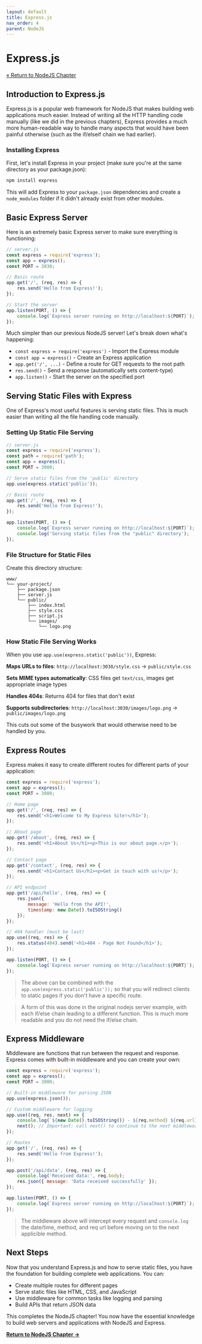 ```yaml
---
layout: default
title: Express.js
nav_order: 4
parent: NodeJS
---
```


# Express.js

[&laquo; Return to NodeJS Chapter](index.md)

## Introduction to Express.js

Express.js is a popular web framework for NodeJS that makes building web applications much easier. Instead of writing all the HTTP handling code manually (like we did in the previous chapters), Express provides a much more human-readable way to handle many aspects that would have been painful otherwise (such as the if/elseif chain we had earlier).

### Installing Express

First, let's install Express in your project (make sure you're at the same directory as your package.json):

```bash
npm install express
```

This will add Express to your `package.json` dependencies and create a `node_modules` folder if it didn't already exist from other modules.

## Basic Express Server

Here is an extremely basic Express server to make sure everything is functioning:

```javascript
// server.js
const express = require('express');
const app = express();
const PORT = 3030;

// Basic route
app.get('/', (req, res) => {
    res.send('Hello from Express!');
});

// Start the server
app.listen(PORT, () => {
    console.log(`Express server running on http://localhost:${PORT}`);
});
```

Much simpler than our previous NodeJS server! Let's break down what's happening:

- `const express = require('express')` - Import the Express module
- `const app = express()` - Create an Express application
- `app.get('/', ...)` - Define a route for GET requests to the root path
- `res.send()` - Send a response (automatically sets content-type)
- `app.listen()` - Start the server on the specified port

## Serving Static Files with Express

One of Express's most useful features is serving static files. This is much easier than writing all the file handling code manually.

### Setting Up Static File Serving

```javascript
// server.js
const express = require('express');
const path = require('path');
const app = express();
const PORT = 3000;

// Serve static files from the 'public' directory
app.use(express.static('public'));

// Basic route
app.get('/', (req, res) => {
    res.send('Hello from Express!');
});

app.listen(PORT, () => {
    console.log(`Express server running on http://localhost:${PORT}`);
    console.log('Serving static files from the "public" directory');
});
```

### File Structure for Static Files

Create this directory structure:

```
www/
└── your-project/
    ├── package.json
    ├── server.js
    └── public/
        ├── index.html
        ├── style.css
        ├── script.js
        └── images/
            └── logo.png
```


### How Static File Serving Works

When you use `app.use(express.static('public'))`, Express:

**Maps URLs to files**: `http://localhost:3030/style.css` → `public/style.css`

**Sets MIME types automatically**: CSS files get `text/css`, images get appropriate image types

**Handles 404s**: Returns 404 for files that don't exist

**Supports subdirectories**: `http://localhost:3030/images/logo.png` → `public/images/logo.png`

This cuts out some of the busywork that would otherwise need to be handled by you.


## Express Routes

Express makes it easy to create different routes for different parts of your application:

```javascript
const express = require('express');
const app = express();
const PORT = 3000;

// Home page
app.get('/', (req, res) => {
    res.send('<h1>Welcome to My Express Site!</h1>');
});

// About page
app.get('/about', (req, res) => {
    res.send('<h1>About Us</h1><p>This is our about page.</p>');
});

// Contact page
app.get('/contact', (req, res) => {
    res.send('<h1>Contact Us</h1><p>Get in touch with us!</p>');
});

// API endpoint
app.get('/api/hello', (req, res) => {
    res.json({
        message: 'Hello from the API!',
        timestamp: new Date().toISOString()
    });
});

// 404 handler (must be last)
app.use((req, res) => {
    res.status(404).send('<h1>404 - Page Not Found</h1>');
});

app.listen(PORT, () => {
    console.log(`Express server running on http://localhost:${PORT}`);
});
```
> The above can be combined with the ```app.use(express.static('public'));``` so that you will redirect clients to static pages if you don't have a specific route.

> A form of this was done in the original nodejs server example, with each if/else chain leading to a different function. This is much more readable and you do not need the if/else chain.


## Express Middleware

Middleware are functions that run between the request and response. Express comes with built-in middleware and you can create your own:

```javascript
const express = require('express');
const app = express();
const PORT = 3000;

// Built-in middleware for parsing JSON
app.use(express.json());

// Custom middleware for logging
app.use((req, res, next) => {
    console.log(`${new Date().toISOString()} - ${req.method} ${req.url}`);
    next(); // Important: call next() to continue to the next middleware
});

// Routes
app.get('/', (req, res) => {
    res.send('Hello from Express!');
});

app.post('/api/data', (req, res) => {
    console.log('Received data:', req.body);
    res.json({ message: 'Data received successfully' });
});

app.listen(PORT, () => {
    console.log(`Express server running on http://localhost:${PORT}`);
});
```
> The middleware above will intercept every request and ```console.log``` the date/time, method, and req url before moving on to the next applicible method.



## Next Steps

Now that you understand Express.js and how to serve static files, you have the foundation for building complete web applications. You can:

- Create multiple routes for different pages
- Serve static files like HTML, CSS, and JavaScript
- Use middleware for common tasks like logging and parsing
- Build APIs that return JSON data

This completes the NodeJS chapter! You now have the essential knowledge to build web servers and applications with NodeJS and Express.

**[Return to NodeJS Chapter →](index.md)**
